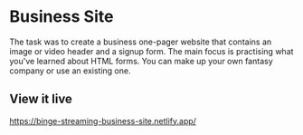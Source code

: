 # Business Site

The task was to create a business one-pager website that contains an image or video header and a signup form. The main focus is practising what you've learned about HTML forms. You can make up your own fantasy company or use an existing one.

## View it live
https://binge-streaming-business-site.netlify.app/
